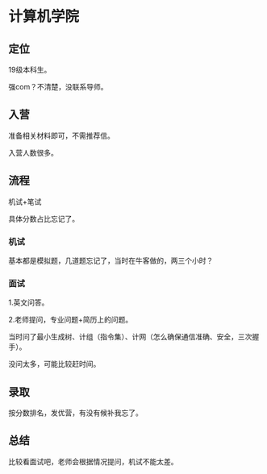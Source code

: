 # 计算机学院

## 定位

19级本科生。

强com？不清楚，没联系导师。

## 入营

准备相关材料即可，不需推荐信。

入营人数很多。

## 流程

机试+笔试

具体分数占比忘记了。

### 机试

基本都是模拟题，几道题忘记了，当时在牛客做的，两三个小时？

### 面试

1.英文问答。

2.老师提问，专业问题+简历上的问题。

当时问了最小生成树、计组（指令集）、计网（怎么确保通信准确、安全，三次握手）。

没问太多，可能比较赶时间。

## 录取

按分数排名，发优营，有没有候补我忘了。

## 总结

比较看面试吧，老师会根据情况提问，机试不能太差。


